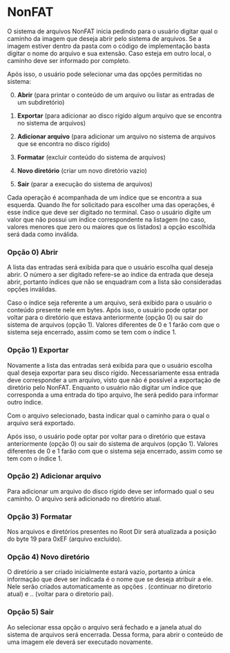 # NonFAT

O sistema de arquivos NonFAT inicia pedindo para o usuário digitar qual o caminho da imagem que deseja abrir pelo sistema de arquivos. Se a imagem estiver dentro da pasta com o código de implementação basta digitar o nome do arquivo e sua extensão. Caso esteja em outro local, o caminho deve ser informado por completo.


Após isso, o usuário pode selecionar uma das opções permitidas no sistema:

  0. **Abrir** (para printar o conteúdo de um arquivo ou listar as entradas de um subdiretório)

  1. **Exportar** (para adicionar ao disco rígido algum arquivo que se encontra no sistema de arquivos)

  2. **Adicionar arquivo** (para adicionar um arquivo no sistema de arquivos que se encontra no disco rígido)

  3. **Formatar** (excluir conteúdo do sistema de arquivos)

  4. **Novo diretório** (criar um novo diretório vazio)
  
  5. **Sair** (parar a execução do sistema de arquivos)


Cada operação é acompanhada de um índice que se encontra a sua esquerda. Quando lhe for solicitado para escolher uma das operações, é esse índice que deve ser digitado no terminal. Caso o usuário digite um valor que não possui um índice correspondente na listagem (no caso, valores menores que zero ou maiores que os listados) a opção escolhida será dada como inválida.

### Opção 0) Abrir

A lista das entradas será exibida para que o usuário escolha qual deseja abrir. O número a ser digitado refere-se ao índice da entrada que deseja abrir, portanto índices que não se enquadram com a lista são consideradas opções inválidas. 

Caso o índice seja referente a um arquivo, será exibido para o usuário o conteúdo presente nele em bytes. Após isso, o usuário pode optar por voltar para o diretório que estava anteriormente (opção 0) ou sair do sistema de arquivos (opção 1). Valores diferentes de 0 e 1 farão com que o sistema seja encerrado, assim como se tem com o índice 1.

### Opção 1) Exportar

Novamente a lista das entradas será exibida para que o usuário escolha qual deseja exportar para seu disco rígido. Necessariamente essa entrada deve corresponder a um arquivo, visto que não é possível a exportação de diretório pelo NonFAT. Enquanto o usuário não digitar um índice que corresponda a uma entrada do tipo arquivo, lhe será pedido para informar outro índice.

Com o arquivo selecionado, basta indicar qual o caminho para o qual o arquivo será exportado.

Após isso, o usuário pode optar por voltar para o diretório que estava anteriormente (opção 0) ou sair do sistema de arquivos (opção 1). Valores diferentes de 0 e 1 farão com que o sistema seja encerrado, assim como se tem com o índice 1.

### Opção 2) Adicionar arquivo

Para adicionar um arquivo do disco rígido deve ser informado qual o seu caminho. O arquivo será adicionado no diretório atual.


### Opção 3) Formatar

Nos arquivos e diretórios presentes no Root Dir será atualizada a posição do byte 19 para 0xEF (arquivo excluido). 

### Opção 4) Novo diretório

O diretório a ser criado inicialmente estará vazio, portanto a única informação que deve ser indicada é o nome que se deseja atribuir a ele. Nele serão criados automaticamente as opções . (continuar no diretorio atual) e .. (voltar para o diretorio pai).

### Opção 5) Sair

Ao selecionar essa opção o arquivo será fechado e a janela atual do sistema de arquivos será encerrada. Dessa forma, para abrir o conteúdo de uma imagem ele deverá ser executado novamente.

